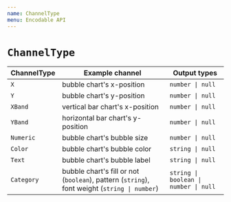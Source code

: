 ```yaml
---
name: ChannelType
menu: Encodable API
---
```


# `ChannelType`

| ChannelType | Example channel                                                                              | Output types                          |
| ----------- | -------------------------------------------------------------------------------------------- | ------------------------------------- |
| `X`         | bubble chart's x-position                                                                    | `number \| null`                      |
| `Y`         | bubble chart's y-position                                                                    | `number \| null`                      |
| `XBand`     | vertical bar chart's x-position                                                              | `number \| null`                      |
| `YBand`     | horizontal bar chart's y-position                                                            | `number \| null`                      |
| `Numeric`   | bubble chart's bubble size                                                                   | `number \| null`                      |
| `Color`     | bubble chart's bubble color                                                                  | `string \| null`                      |
| `Text`      | bubble chart's bubble label                                                                  | `string \| null`                      |
| `Category`  | bubble chart's fill or not (`boolean`), pattern (`string`), font weight (`string \| number`) | `string \| boolean \| number \| null` |

